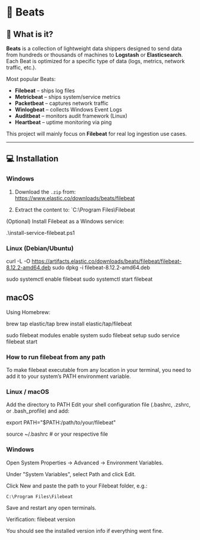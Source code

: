 # 🔧 Beats

## 🧪 What is it?

**Beats** is a collection of lightweight data shippers designed to send data from hundreds or thousands of machines to **Logstash** or **Elasticsearch**. Each Beat is optimized for a specific type of data (logs, metrics, network traffic, etc.).

Most popular Beats:

- **Filebeat** – ships log files
- **Metricbeat** – ships system/service metrics
- **Packetbeat** – captures network traffic
- **Winlogbeat** – collects Windows Event Logs
- **Auditbeat** – monitors audit framework (Linux)
- **Heartbeat** – uptime monitoring via ping

This project will mainly focus on **Filebeat** for real log ingestion use cases.

---

## 💻 Installation

### Windows

1. Download the `.zip` from:
https://www.elastic.co/downloads/beats/filebeat

2. Extract the content to: `C:\Program Files\Filebeat

(Optional) Install Filebeat as a Windows service:

.\install-service-filebeat.ps1

### Linux (Debian/Ubuntu)

curl -L -O https://artifacts.elastic.co/downloads/beats/filebeat/filebeat-8.12.2-amd64.deb
sudo dpkg -i filebeat-8.12.2-amd64.deb

sudo systemctl enable filebeat
sudo systemctl start filebeat

## macOS
Using Homebrew:

brew tap elastic/tap
brew install elastic/tap/filebeat


sudo filebeat modules enable system
sudo filebeat setup
sudo service filebeat start

### How to run filebeat from any path

To make filebeat executable from any location in your terminal, you need to add it to your system’s PATH environment variable.

### Linux / macOS

Add the directory to PATH
Edit your shell configuration file (.bashrc, .zshrc, or .bash_profile) and add:

export PATH="$PATH:/path/to/your/filebeat" 

source ~/.bashrc  # or your respective file

### Windows

Open System Properties → Advanced → Environment Variables.

Under "System Variables", select Path and click Edit.

Click New and paste the path to your Filebeat folder, e.g.:

``` C:\Program Files\Filebeat ```

Save and restart any open terminals.

Verification: filebeat version

You should see the installed version info if everything went fine.


